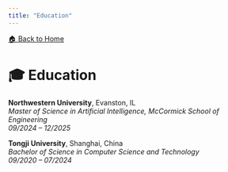 ```yaml
---
title: "Education"
---
```


[🏠 Back to Home](/)


# 🎓 Education
**Northwestern University**, Evanston, IL  
*Master of Science in Artificial Intelligence, McCormick School of Engineering*  
*09/2024 – 12/2025*

**Tongji University**, Shanghai, China  
*Bachelor of Science in Computer Science and Technology*  
*09/2020 – 07/2024*
